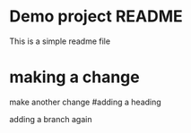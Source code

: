 # Demo project README

This is a simple readme file

# making a change
make another change
#adding a heading

adding a branch again



